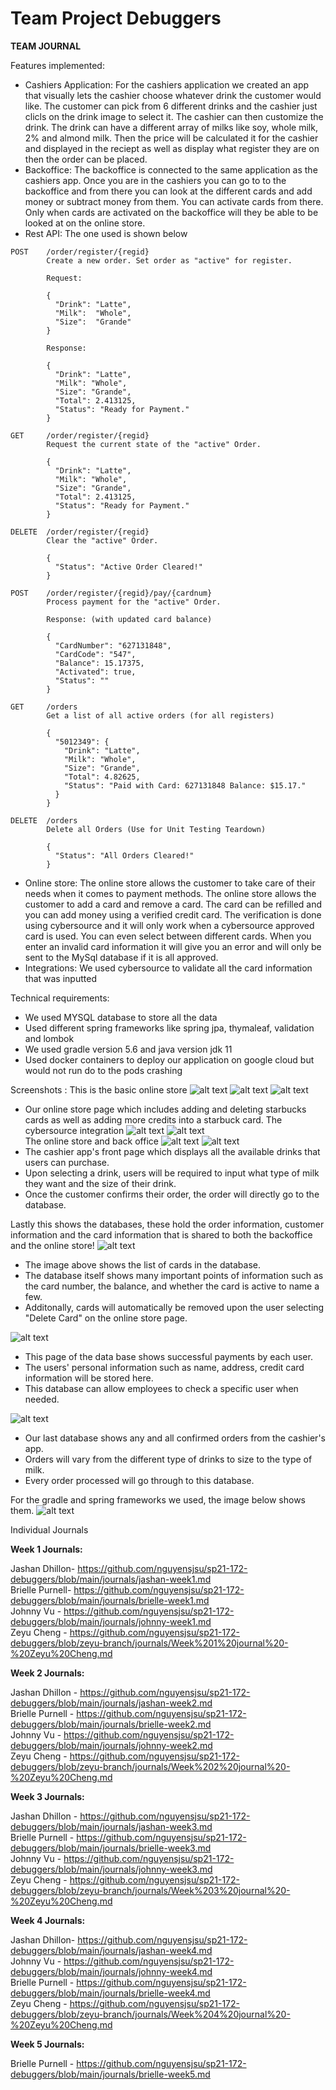 # Team Project Debuggers 
 
**TEAM JOURNAL**

Features implemented:
- Cashiers Application: For the cashiers application we created an app that visually lets the cashier choose whatever drink the customer would like. The customer can pick from 6 different drinks and the cashier just clicls on the drink image to select it. The cashier can then customize the drink. The drink can have a different array of milks like soy, whole milk, 2% and almond milk. Then the price will be calculated it for the cashier and displayed in the reciept as well as display what register they are on then the order can be placed.
- Backoffice: The backoffice is connected to the same application as the cashiers app. Once you are in the cashiers you can go to to the backoffice and from there you can look at the different cards and add money or subtract money from them. You can activate cards from there. Only when cards are activated on the backoffice will they be able to be looked at on the online store.
- Rest API: The one used is shown below
```
POST    /order/register/{regid}
        Create a new order. Set order as "active" for register.

        Request:

	    {
	      "Drink": "Latte",
	      "Milk":  "Whole",
	      "Size":  "Grande"
	    }         

	    Response:

		{
		  "Drink": "Latte",
		  "Milk": "Whole",
		  "Size": "Grande",
		  "Total": 2.413125,
		  "Status": "Ready for Payment."
		}	    

GET     /order/register/{regid}
        Request the current state of the "active" Order.

		{
		  "Drink": "Latte",
		  "Milk": "Whole",
		  "Size": "Grande",
		  "Total": 2.413125,
		  "Status": "Ready for Payment."
		}

DELETE  /order/register/{regid}
        Clear the "active" Order.

		{
		  "Status": "Active Order Cleared!"
		}

POST    /order/register/{regid}/pay/{cardnum}
        Process payment for the "active" Order. 

        Response: (with updated card balance)

		{
		  "CardNumber": "627131848",
		  "CardCode": "547",
		  "Balance": 15.17375,
		  "Activated": true,
		  "Status": ""
		}

GET     /orders
        Get a list of all active orders (for all registers)

		{
		  "5012349": {
		    "Drink": "Latte",
		    "Milk": "Whole",
		    "Size": "Grande",
		    "Total": 4.82625,
		    "Status": "Paid with Card: 627131848 Balance: $15.17."
		  }
		}

DELETE 	/orders
		Delete all Orders (Use for Unit Testing Teardown)

		{
		  "Status": "All Orders Cleared!"
		}
```  
- Online store: The online store allows the customer to take care of their needs when it comes to payment methods. The online store allows the customer to add a card and remove a card. The card can be refilled and you can add money using a verified credit card. The verification is done using cybersource and it will only work when a cybersource approved card is used. You can even select between different cards. When you enter an invalid card information it will give you an error and will only be sent to the MySql database if it is all approved.
- Integrations: We used cybersource to validate all the card information that was inputted


Technical requirements:
- We used MYSQL database to store all the data
- Used different spring frameworks like spring jpa, thymaleaf, validation and lombok
- We used gradle version 5.6 and java version jdk 11
- Used docker containers to deploy our application on google cloud but would not run do to the pods crashing



Screenshots  :
This is the basic online store
![alt text](https://github.com/nguyensjsu/sp21-172-debuggers/blob/main/screenshots/online%20store%201.PNG)
![alt text](https://github.com/nguyensjsu/sp21-172-debuggers/blob/main/screenshots/add%20card.PNG)
![alt text](https://github.com/nguyensjsu/sp21-172-debuggers/blob/main/screenshots/payment%20page.PNG)
- Our online store page which includes adding and deleting starbucks cards as well as adding more credits into a starbuck card.
The cybersource integration 
![alt text](https://github.com/nguyensjsu/sp21-172-debuggers/blob/main/screenshots/cyber1.png)
![alt text](https://github.com/nguyensjsu/sp21-172-debuggers/blob/main/screenshots/cyber2.png)   
The online store and back office
![alt text](https://github.com/nguyensjsu/sp21-172-debuggers/blob/main/screenshots/cashiers%201.PNG)
![alt text](https://github.com/nguyensjsu/sp21-172-debuggers/blob/main/screenshots/cashier%202.PNG)
- The cashier app's front page which displays all the available drinks that users can purchase.
- Upon selecting a drink, users will be required to input what type of milk they want and the size of their drink.
- Once the customer confirms their order, the order will directly go to the database.
 
Lastly this shows the databases, these hold the order information, customer information and the card information that is shared to both the backoffice and the online store!
![alt text](https://github.com/nguyensjsu/sp21-172-debuggers/blob/main/screenshots/db%201.PNG)
- The image above shows the list of cards in the database.
- The database itself shows many important points of information such as the card number, the balance, and whether the card is active to name a few.
- Additonally, cards will automatically be removed upon the user selecting "Delete Card" on the online store page.
 
![alt text](https://github.com/nguyensjsu/sp21-172-debuggers/blob/main/screenshots/db%202.PNG)
- This page of the data base shows successful payments by each user.
- The users' personal information such as name, address, credit card information will be stored here.
- This database can allow employees to check a specific user when needed.
 
![alt text](https://github.com/nguyensjsu/sp21-172-debuggers/blob/main/screenshots/db%203.PNG)
- Our last database shows any and all confirmed orders from the cashier's app.
- Orders will vary from the different type of drinks to size to the type of milk.
- Every order processed will go through to this database.
 
For the gradle and spring frameworks we used, the image below shows them.
![alt text](https://github.com/nguyensjsu/sp21-172-debuggers/blob/main/screenshots/gradle.png)










Individual Journals


**Week 1 Journals:**

Jashan Dhillon-  https://github.com/nguyensjsu/sp21-172-debuggers/blob/main/journals/jashan-week1.md  
Brielle Purnell-  https://github.com/nguyensjsu/sp21-172-debuggers/blob/main/journals/brielle-week1.md  
Johnny Vu - https://github.com/nguyensjsu/sp21-172-debuggers/blob/main/journals/johnny-week1.md  
Zeyu Cheng - https://github.com/nguyensjsu/sp21-172-debuggers/blob/zeyu-branch/journals/Week%201%20journal%20-%20Zeyu%20Cheng.md


**Week 2 Journals:**

Jashan Dhillon - https://github.com/nguyensjsu/sp21-172-debuggers/blob/main/journals/jashan-week2.md  
Brielle Purnell - https://github.com/nguyensjsu/sp21-172-debuggers/blob/main/journals/brielle-week2.md  
Johnny Vu - https://github.com/nguyensjsu/sp21-172-debuggers/blob/main/journals/johnny-week2.md  
Zeyu Cheng - https://github.com/nguyensjsu/sp21-172-debuggers/blob/zeyu-branch/journals/Week%202%20journal%20-%20Zeyu%20Cheng.md


**Week 3 Journals:**

Jashan Dhillon - https://github.com/nguyensjsu/sp21-172-debuggers/blob/main/journals/jashan-week3.md  
Brielle Purnell - https://github.com/nguyensjsu/sp21-172-debuggers/blob/main/journals/brielle-week3.md  
Johnny Vu - https://github.com/nguyensjsu/sp21-172-debuggers/blob/main/journals/johnny-week3.md           
Zeyu Cheng - https://github.com/nguyensjsu/sp21-172-debuggers/blob/zeyu-branch/journals/Week%203%20journal%20-%20Zeyu%20Cheng.md

**Week 4 Journals:**

Jashan Dhillon- https://github.com/nguyensjsu/sp21-172-debuggers/blob/main/journals/jashan-week4.md  
Johnny Vu - https://github.com/nguyensjsu/sp21-172-debuggers/blob/main/journals/johnny-week4.md  
Brielle Purnell - https://github.com/nguyensjsu/sp21-172-debuggers/blob/main/journals/brielle-week4.md   
Zeyu Cheng - https://github.com/nguyensjsu/sp21-172-debuggers/blob/zeyu-branch/journals/Week%204%20journal%20-%20Zeyu%20Cheng.md

**Week 5 Journals:**

Brielle Purnell - https://github.com/nguyensjsu/sp21-172-debuggers/blob/main/journals/brielle-week5.md 

